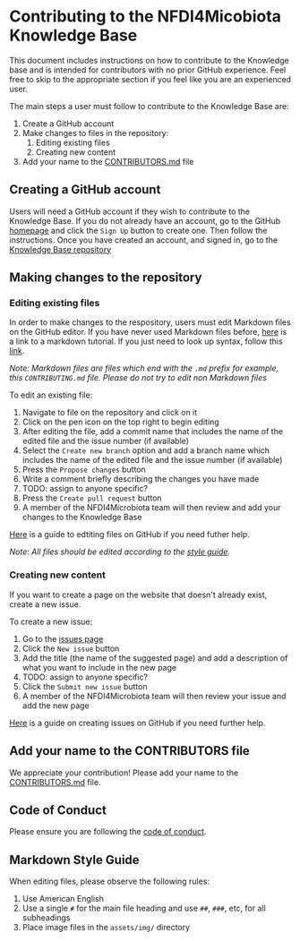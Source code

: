 # Contributing to the NFDI4Micobiota Knowledge Base

This document includes instructions on how to contribute to the Knowledge base and is intended for contributors with no prior GitHub experience. Feel free to skip to the appropriate section if you feel like you are an experienced user.

The main steps a user must follow to contribute to the Knowledge Base are:

1. Create a GitHub account
2. Make changes to files in the repository:
    1. Editing existing files
    2. Creating new content
3. Add your name to the [CONTRIBUTORS.md](CONTRIBUTORS.md) file

## Creating a GitHub account

Users will need a GitHub account if they wish to contribute to the Knowledge Base. If you do not already have an account, go to the GitHub [homepage](https://github.com/) and click the `Sign Up` button to create one. Then follow the instructions. Once you have created an account, and signed in, go to the [Knowledge Base repository](https://github.com/NFDI4Microbiota/nfdi4microbiota-knowledge-base.github.io)

## Making changes to the repository

### Editing existing files

In order to make changes to the respository, users must edit Markdown files on the GitHub editor. If you have never used Markdown files before, [here](https://www.markdowntutorial.com/) is a link to a markdown tutorial. If you just need to look up syntax, follow this [link](https://www.markdownguide.org/basic-syntax/).

*Note: Markdown files are files which end with the `.md` prefix for example, this `CONTRIBUTING.md` file. Please do not try to edit non Markdown files*

To edit an existing file:

1. Navigate to file on the repository and click on it
2. Click on the pen icon on the top right to begin editing
3. After editing the file, add a commit name that includes the name of the edited file and the issue number (if available)
4. Select the `Create new branch` option and add a branch name which includes the name of the edited file and the issue number (if available)
5. Press the `Propose changes` button
6. Write a comment briefly describing the changes you have made
7. TODO: assign to anyone specific?
8. Press the `Create pull request` button
9. A member of the NFDI4Microbiota team will then review and add your changes to the Knowledge Base

[Here](https://docs.github.com/en/repositories/working-with-files/managing-files/editing-files) is a guide to edtiting files on GitHub if you need futher help.

*Note: All files should be edited according to the [style guide](#markdown-style-guide).*

### Creating new content

If you want to create a page on the website that doesn't already exist, create a new issue.

To create a new issue:

1. Go to the [issues page](https://github.com/NFDI4Microbiota/nfdi4microbiota-knowledge-base.github.io/issues)
2. Click the `New issue` button
3. Add the title (the name of the suggested page) and add a description of what you want to include in the new page
4. TODO: assign to anyone specific?
5. Click the `Submit new issue` button
6. A member of the NFDI4Microbiota team will then review your issue and add the new page

[Here](https://docs.github.com/en/issues/tracking-your-work-with-issues/creating-an-issue) is a guide on creating issues on GitHub if you need further help.

## Add your name to the CONTRIBUTORS file

We appreciate your contribution! Please add your name to the [CONTRIBUTORS.md](CONTRIBUTORS.md) file.

## Code of Conduct

Please ensure you are following the [code of conduct](_docs/code-of-conduct-overview.md).

## Markdown Style Guide

When editing files, please observe the following rules:

1. Use American English
2. Use a single `#` for the main file heading and use `##`, `###`, etc, for all subheadings
3. Place image files in the `assets/img/` directory
